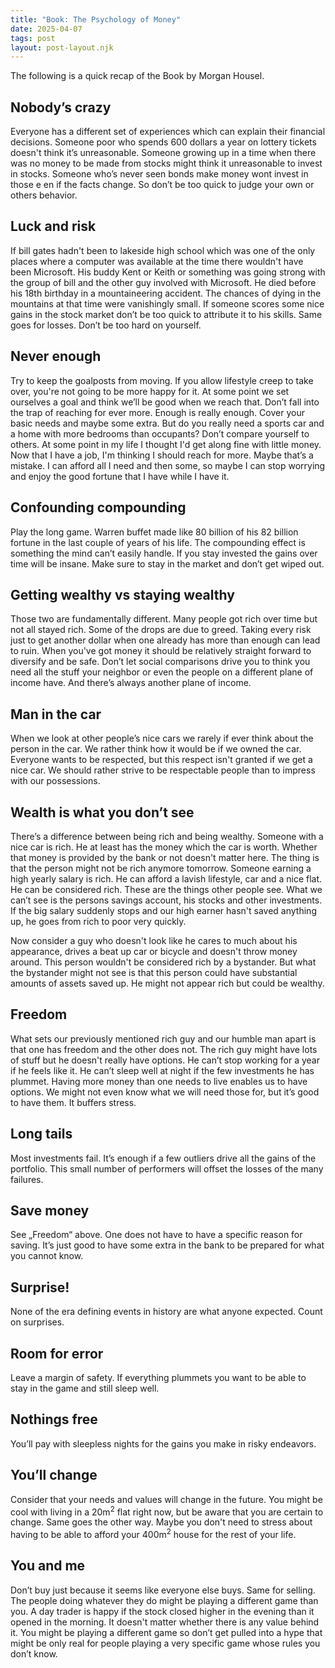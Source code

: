 ```yaml
---
title: "Book: The Psychology of Money"
date: 2025-04-07
tags: post
layout: post-layout.njk
---
```


The following is a quick recap of the Book by Morgan Housel.

## Nobody’s crazy

Everyone has a different set of experiences which can explain their financial
decisions. Someone poor who spends 600 dollars a year on lottery tickets
doesn't think it’s unreasonable. Someone growing up in a time when there was no
money to be made from stocks might think it unreasonable to invest in stocks.
Someone who’s never seen bonds make money wont invest in those e en if the
facts change. So don’t be too quick to judge your own or others behavior.

## Luck and risk

If bill gates hadn't been to lakeside high school which was one of the only
places where a computer was available at the time there wouldn't have been
Microsoft. His buddy Kent or Keith or something was going strong with the group
of bill and the other guy involved with Microsoft. He died before his 18th
birthday in a mountaineering accident. The chances of dying in the mountains at
that time were vanishingly small. If someone scores some nice gains in the
stock market don’t be too quick to attribute it to his skills. Same goes for
losses. Don’t be too hard on yourself.

## Never enough

Try to keep the goalposts from moving. If you allow lifestyle creep to take
over, you're not going to be more happy for it. At some point we set ourselves a
goal and think we’ll be good when we reach that. Don’t fall into the trap of
reaching for ever more. Enough is really enough. Cover your basic needs and
maybe some extra. But do you really need a sports car and a home with more
bedrooms than occupants? Don’t compare yourself to others. At some point in my
life I thought I'd get along fine with little money. Now that I have a job, I'm
thinking I should reach for more. Maybe that’s a mistake. I can afford all I
need and then some, so maybe I can stop worrying and enjoy the good fortune
that I have while I have it.

## Confounding compounding

Play the long game. Warren buffet made like 80 billion of his 82 billion
fortune in the last couple of years of his life. The compounding effect is
something the mind can’t easily handle. If you stay invested the gains over
time will be insane. Make sure to stay in the market and don’t get wiped out.

## Getting wealthy vs staying wealthy

Those two are fundamentally different. Many people got rich over time but not
all stayed rich. Some of the drops are due to greed. Taking every risk just to
get another dollar when one already has more than enough can lead to ruin. When
you've got money it should be relatively straight forward to diversify and be
safe. Don’t let social comparisons drive you to think you need all the stuff
your neighbor or even the people on a different plane of income have. And
there’s always another plane of income.

## Man in the car

When we look at other people’s nice cars we rarely if ever think about the
person in the car. We rather think how it would be if we owned the car.
Everyone wants to be respected, but this respect isn't granted if we get a nice
car. We should rather strive to be respectable people than to impress with our
possessions.

## Wealth is what you don’t see

There’s a difference between being rich and being wealthy. Someone with a nice
car is rich. He at least has the money which the car is worth. Whether that
money is provided by the bank or not doesn't matter here. The thing is that the
person might not be rich anymore tomorrow. Someone earning a high yearly salary
is rich. He can afford a lavish lifestyle, car and a nice flat. He can be
considered rich. These are the things other people see. What we can’t see is
the persons savings account, his stocks and other investments. If the big
salary suddenly stops and our high earner hasn't saved anything up, he goes
from rich to poor very quickly.

Now consider a guy who doesn't look like he cares to much about his appearance,
drives a beat up car or bicycle and doesn't throw money around. This person
wouldn't be considered rich by a bystander. But what the bystander might not
see is that this person could have substantial amounts of assets saved up. He
might not appear rich but could be wealthy.

## Freedom

What sets our previously mentioned rich guy and our humble man
apart is that one has freedom and the other does not. The rich guy might have
lots of stuff but he doesn't really have options. He can’t stop working for a
year if he feels like it. He can’t sleep well at night if the few investments
he has plummet. Having more money than one needs to live enables us to have
options. We might not even know what we will need those for, but it’s good to
have them. It buffers stress.

## Long tails

Most investments fail. It’s enough if a few outliers drive all the gains of the
portfolio. This small number of performers will offset the losses of the many
failures.

## Save money

See „Freedom“ above. One does not have to have a specific reason for saving.
It’s just good to have some extra in the bank to be prepared for what you
cannot know.

## Surprise!

None of the era defining events in history are what anyone expected. Count on
surprises.

## Room for error

Leave a margin of safety. If everything plummets you want to be able to stay in
the game and still sleep well.

## Nothings free

You’ll pay with sleepless nights for the gains you make in risky endeavors.

## You’ll change

Consider that your needs and values will change in the future. You might be 
cool with living in a 20m<sup>2</sup> flat right now, but be aware that you are certain to
change. Same goes the other way. Maybe you don't need to stress about having 
to be able to afford your 400m<sup>2</sup> house for the rest of your life.

## You and me

Don’t buy just because it seems like everyone else buys. Same for selling. The
people doing whatever they do might be playing a different game than you. A day
trader is happy if the stock closed higher in the evening than it opened in the
morning. It doesn't matter whether there is any value behind it. You might be
playing a different game so don’t get pulled into a hype that might be only
real for people playing a very specific game whose rules you don’t know.
